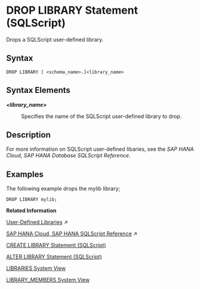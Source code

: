 <!-- loiod4160799a5564fc0b901e499c29dc5b4 -->

# DROP LIBRARY Statement \(SQLScript\)

Drops a SQLScript user-defined library.



<a name="loiod4160799a5564fc0b901e499c29dc5b4__section_wtr_2lf_scb"/>

## Syntax

```
DROP LIBRARY [ <schema_name>.]<library_name>
```



<a name="loiod4160799a5564fc0b901e499c29dc5b4__section_hcs_2lf_scb"/>

## Syntax Elements


<dl>
<dt><b>

*<library\_name\>*

</b></dt>
<dd>

Specifies the name of the SQLScript user-defined library to drop.



</dd>
</dl>



<a name="loiod4160799a5564fc0b901e499c29dc5b4__section_cks_2lf_scb"/>

## Description

For more information on SQLScript user-defined libaries, see the *SAP HANA Cloud, SAP HANA Database SQLScript Reference*.



<a name="loiod4160799a5564fc0b901e499c29dc5b4__section_pbd_mlf_scb"/>

## Examples

The following example drops the mylib library;

```
DROP LIBRARY mylib;
```

**Related Information**  


[User-Defined Libraries](https://help.sap.com/viewer/d1cb63c8dd8e4c35a0f18aef632687f0/2024_1_QRC/en-US/7cd14f1931404738a05c5e93e22564af.html "") :arrow_upper_right:

[SAP HANA Cloud, SAP HANA SQLScript Reference](https://help.sap.com/viewer/d1cb63c8dd8e4c35a0f18aef632687f0/2024_1_QRC/en-US/28f2d64d4fab4e789ee0070be418419d.html "This reference describes how to use the SQL extension SAP HANA SQLScript to embed data-intensive application logic into SAP HANA.") :arrow_upper_right:

[CREATE LIBRARY Statement \(SQLScript\)](create-library-statement-sqlscript-62263ce.md "Creates a SQLScript user-defined library.")

[ALTER LIBRARY Statement \(SQLScript\)](alter-library-statement-sqlscript-d0b979c.md "Alters a SQLScript user-defined library.")

[LIBRARIES System View](../../020-System-Views-Reference/021-System-Views/libraries-system-view-7e48a10.md "Provides information about available public language libraries.")

[LIBRARY\_MEMBERS System View](../../020-System-Views-Reference/021-System-Views/library-members-system-view-215c8db.md "Provides member information for SQLScript user-defined libraries.")

